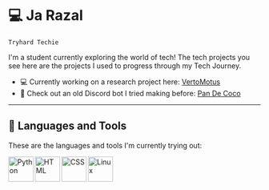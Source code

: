 # 💻 Ja Razal

`Tryhard Techie`

I'm a student currently exploring the world of tech! The tech projects you see here are the projects I used to progress through my Tech Journey.

- 💻 Currently working on a research project here: [VertoMotus](https://github.com/razi-j/VertoMotus-FSLTranslator-Using-OpenCV-Tensorflow)
- 🤖 Check out an old Discord bot I tried making before: [Pan De Coco](https://github.com/razi-j/Pan-De-Coco)

---

## 🧰 Languages and Tools

These are the languages and tools I'm currently trying out:

<img align="left" width="50px" padding="20px" alt="Python" src="https://cdn.jsdelivr.net/gh/devicons/devicon/icons/python/python-original.svg">
<img align="left" width="50px" padding="20px" alt="HTML"  src="https://cdn.jsdelivr.net/gh/devicons/devicon/icons/html5/html5-original.svg">
<img align="left" width="50px" padding="20px" alt="CSS" src="https://cdn.jsdelivr.net/gh/devicons/devicon/icons/css3/css3-original.svg">
<img align="left" width="50px" padding="20px" alt="Linux" src="https://cdn.jsdelivr.net/gh/devicons/devicon/icons/linux/linux-original.svg">
